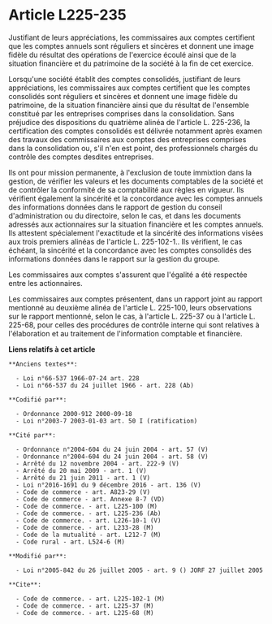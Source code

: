 # Article L225-235

Justifiant de leurs appréciations, les commissaires aux comptes certifient que les comptes annuels sont réguliers et sincères
et donnent une image fidèle du résultat des opérations de l'exercice écoulé ainsi que de la situation financière et du
patrimoine de la société à la fin de cet exercice.

Lorsqu'une société établit des comptes consolidés, justifiant de leurs appréciations, les commissaires aux comptes certifient
que les comptes consolidés sont réguliers et sincères et donnent une image fidèle du patrimoine, de la situation financière
ainsi que du résultat de l'ensemble constitué par les entreprises comprises dans la consolidation. Sans préjudice des
dispositions du quatrième alinéa de l'article L. 225-236, la certification des comptes consolidés est délivrée notamment
après examen des travaux des commissaires aux comptes des entreprises comprises dans la consolidation ou, s'il n'en est
point, des professionnels chargés du contrôle des comptes desdites entreprises.

Ils ont pour mission permanente, à l'exclusion de toute immixtion dans la gestion, de vérifier les valeurs et les documents
comptables de la société et de contrôler la conformité de sa comptabilité aux règles en vigueur. Ils vérifient également la
sincérité et la concordance avec les comptes annuels des informations données dans le rapport de gestion du conseil
d'administration ou du directoire, selon le cas, et dans les documents adressés aux actionnaires sur la situation financière
et les comptes annuels. Ils attestent spécialement l'exactitude et la sincérité des informations visées aux trois premiers
alinéas de l'article L. 225-102-1.. Ils vérifient, le cas échéant, la sincérité et la concordance avec les comptes consolidés
des informations données dans le rapport sur la gestion du groupe.

Les commissaires aux comptes s'assurent que l'égalité a été respectée entre les actionnaires.

Les commissaires aux comptes présentent, dans un rapport joint au rapport mentionné au deuxième alinéa de l'article L.
225-100, leurs observations sur le rapport mentionné, selon le cas, à l'article L. 225-37 ou à l'article L. 225-68, pour
celles des procédures de contrôle interne qui sont relatives à l'élaboration et au traitement de l'information comptable et
financière.

**Liens relatifs à cet article**

	**Anciens textes**:

	  - Loi n°66-537 1966-07-24 art. 228
	  - Loi n°66-537 du 24 juillet 1966 - art. 228 (Ab)

	**Codifié par**:

	  - Ordonnance 2000-912 2000-09-18
	  - Loi n°2003-7 2003-01-03 art. 50 I (ratification)

	**Cité par**:

	  - Ordonnance n°2004-604 du 24 juin 2004 - art. 57 (V)
	  - Ordonnance n°2004-604 du 24 juin 2004 - art. 58 (V)
	  - Arrêté du 12 novembre 2004 - art. 222-9 (V)
	  - Arrêté du 20 mai 2009 - art. 1 (V)
	  - Arrêté du 21 juin 2011 - art. 1 (V)
	  - Loi n°2016-1691 du 9 décembre 2016 - art. 136 (V)
	  - Code de commerce - art. A823-29 (V)
	  - Code de commerce - art. Annexe 8-7 (VD)
	  - Code de commerce. - art. L225-100 (M)
	  - Code de commerce. - art. L225-236 (Ab)
	  - Code de commerce. - art. L226-10-1 (V)
	  - Code de commerce. - art. L233-28 (M)
	  - Code de la mutualité - art. L212-7 (M)
	  - Code rural - art. L524-6 (M)

	**Modifié par**:

	  - Loi n°2005-842 du 26 juillet 2005 - art. 9 () JORF 27 juillet 2005

	**Cite**:

	  - Code de commerce. - art. L225-102-1 (M)
	  - Code de commerce. - art. L225-37 (M)
	  - Code de commerce. - art. L225-68 (M)
